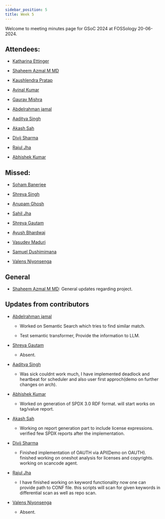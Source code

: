 ```yaml
---
sidebar_position: 5
title: Week 5
---
```


<!--
SPDX-License-Identifier: CC-BY-SA-4.0

SPDX-FileCopyrightText: 2024 Shaheem Azmal M MD <shaheem.azmal@gmail.com@gmail.com>
SPDX-FileCopyrightText: 2024 Siemens AG
-->

Welcome to meeting minutes page for GSoC 2024 at FOSSology 20-06-2024.


## Attendees:

  - [Katharina Ettinger](https://github.com/EttingerK)

  - [Shaheem Azmal M MD](https://github.com/shaheemazmalmmd)

  - [Kaushlendra Pratap](https://github.com/Kaushl2208)

  - [Avinal Kumar](https://github.com/avinal)

  - [Gaurav Mishra](https://github.com/GMishx)

  - [Abdelrahman jamal](https://github.com/Hero2323)

  - [Aaditya Singh](https://github.com/Aaditya-Singh78)

  - [Akash Sah](https://github.com/Akashsah2003)

  - [Divij Sharma](https://github.com/dvjsharma)

  - [Rajul Jha](https://github.com/rajuljha)

  - [Abhishek Kumar](https://github.com/abhi-kumar17871)

## Missed:

  - [Soham Banerjee](https://github.com/soham4abc)

  - [Shreya Singh](https://github.com/SinghShreya05)

  - [Anupam Ghosh](https://github.com/ag4ums)

  - [Sahil Jha](mailto:sjha200000@gmail.com)

  - [Shreya Gautam](https://github.com/ShreyaGautamm)
  
  - [Ayush Bhardwaj](https://github.com/hastagAB)
  
  - [Vasudev Maduri](https://github.com/vasudevmaduri)

  - [Samuel Dushimimana](https://github.com/dushimsam)

  - [Valens Niyonsenga](https://github.com/valens200)

## General

- [Shaheem Azmal M MD](https://github.com/shaheemazmalmmd): General updates regarding project.

## Updates from contributors

- [Abdelrahman jamal](https://github.com/Hero2323)

  - Worked on Semantic Search which tries to find similar match.

  - Test semantic transformer, Provide the information to LLM.

- [Shreya Gautam](https://github.com/ShreyaGautamm)

  - Absent.

- [Aaditya Singh](https://github.com/Aaditya-Singh78)

  - Was sick couldnt work much, I have implemented deadlock and heartbeat for scheduler and also user first approch(demo on further changes on arch).

- [Abhishek Kumar](https://github.com/abhi-kumar17871)

  - Worked on generation of SPDX 3.0 RDF format. will start works on tag/value report.

- [Akash Sah](https://github.com/Akashsah2003)

  - Working on report generation part to include license expressions. verified few SPDX reports after the implementation.

- [Divij Sharma](https://github.com/dvjsharma)

  - Finished implementation of OAUTH via API(Demo on OAUTH). finished working on oneshot analysis for licenses and copyrights. working on scancode agent.

- [Rajul Jha](https://github.com/rajuljha)

  - I have finished working on keyword functionality now one can provide path to CONF file. this scripts will scan for given keywords in differential scan as well as repo scan.

- [Valens Niyonsenga](https://github.com/valens200)

  - Absent.
